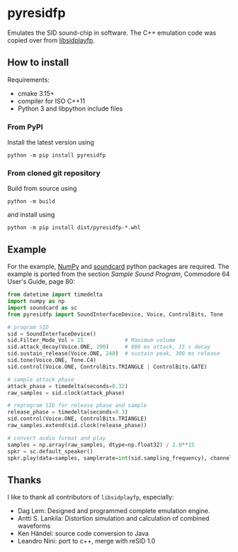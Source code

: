 # pyresidfp

Emulates the SID sound-chip in software. The C++ emulation code was copied over from
[libsidplayfp](https://sourceforge.net/projects/sidplay-residfp/).

## How to install

Requirements:
- cmake 3.15+
- compiler for ISO C++11
- Python 3 and libpython include files


### From PyPI

Install the latest version using
```commandline
python -m pip install pyresidfp
```


### From cloned git repository 

Build from source using
```commandline
python -m build
```
and install using
```commandline
python -m pip install dist/pyresidfp-*.whl
```

## Example

For the example, [NumPy](http://www.numpy.org/) and [soundcard](https://github.com/bastibe/SoundCard) python packages
are required. The example is ported from the section *Sample Sound Program*, Commodore 64 User's Guide, page 80:
```python
from datetime import timedelta
import numpy as np
import soundcard as sc
from pyresidfp import SoundInterfaceDevice, Voice, ControlBits, Tone

# program SID
sid = SoundInterfaceDevice()
sid.Filter_Mode_Vol = 15             # Maximum volume
sid.attack_decay(Voice.ONE, 190)     # 800 ms attack, 15 s decay
sid.sustain_release(Voice.ONE, 248)  # sustain peak, 300 ms release
sid.tone(Voice.ONE, Tone.C4)
sid.control(Voice.ONE, ControlBits.TRIANGLE | ControlBits.GATE)

# sample attack phase
attack_phase = timedelta(seconds=0.32)
raw_samples = sid.clock(attack_phase)

# reprogram SID for release phase and sample
release_phase = timedelta(seconds=0.3)
sid.control(Voice.ONE, ControlBits.TRIANGLE)
raw_samples.extend(sid.clock(release_phase))

# convert audio format and play
samples = np.array(raw_samples, dtype=np.float32) / 2.0**15
spkr = sc.default_speaker()
spkr.play(data=samples, samplerate=int(sid.sampling_frequency), channels=1)
```


## Thanks

I like to thank all contributors of `libsidplayfp`, especially:

- Dag Lem: Designed and programmed complete emulation engine.
- Antti S. Lankila: Distortion simulation and calculation of combined waveforms
- Ken Händel: source code conversion to Java
- Leandro Nini: port to c++, merge with reSID 1.0
